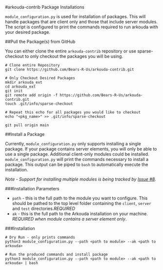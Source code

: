 #arkouda-contrib Package Installations

`module_configuration.py` is used for installation of packages. This will handle packages that are client only and those that include server modules. The script is configured to print the commands required to run arkouda with your desired package.

##Pull the Package(s) from GitHub

You can either clone the entire `arkouda-contrib` repository or use sparse-checkout to only checkout the packages you will be using.

```commandline
# Clone entire Repository
git clone https://github.com/Bears-R-Us/arkouda-contrib.git

# Only Checkout Desired Packages
mkdir arkouda_ext
cd arkouda_ext
git init
git remote add origin -f https://github.com/Bears-R-Us/arkouda-contrib.git
touch .git/info/sparse-checkout

# Repeat this echo for all packages you would like to checkout
echo "<pkg_name>" >> .git/info/sparse-checkout

git pull origin main
```

##Install a Package

Currently, `module_configuration.py` only supports installing a single package. If your package contains server elements, you will only be able to use a single package. Additional client-only modules could be installed. `module_configuration.py` will print the commands necessary to install a package. This output can be piped to `bash` to automatically execute the installation.

<em>Note - Support for installing multiple modules is being tracked by [Issue #8](https://github.com/Bears-R-Us/arkouda-contrib/issues/8).</em>

###Installation Parameters
- `path` - this is the full path to the module you want to configure. This should be pathed to the top level folder containing the `client`, `server` and `test` directories.*REQUIRED*
- `ak` - this is the full path to the Arkouda installation on your machine. *REQUIRED when module contains a server element only*.

###Installation
```commandline
# Dry Run - only prints commands
python3 module_configuration.py --path <path to module> --ak <path to arkouda>

# Run the produced commands and install package
python3 module_configuration.py --path <path to module> --ak <path to arkouda> | bash
```